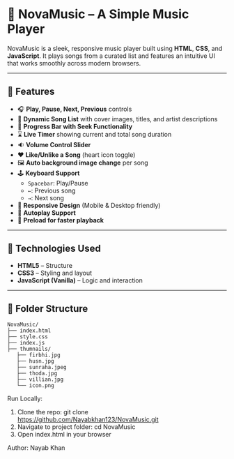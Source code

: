 # 🎵 NovaMusic – A Simple Music Player

NovaMusic is a sleek, responsive music player built using **HTML**, **CSS**, and **JavaScript**. It plays songs from a curated list and features an intuitive UI that works smoothly across modern browsers.

---

## 🚀 Features

- 🎧 **Play, Pause, Next, Previous** controls  
- 🎵 **Dynamic Song List** with cover images, titles, and artist descriptions  
- 📶 **Progress Bar with Seek Functionality**  
- ⌛ **Live Timer** showing current and total song duration  
- 🔉 **Volume Control Slider**  
- ❤️ **Like/Unlike a Song** (heart icon toggle)  
- 🖼️ **Auto background image change** per song  
- 🕹️ **Keyboard Support**
  - `Spacebar`: Play/Pause
  - `←`: Previous song
  - `→`: Next song  
- 📱 **Responsive Design** (Mobile & Desktop friendly)  
- 🔁 **Autoplay Support**  
- 💽 **Preload for faster playback**  

---

## 🧪 Technologies Used

- **HTML5** – Structure  
- **CSS3** – Styling and layout  
- **JavaScript (Vanilla)** – Logic and interaction  
---

## 📂 Folder Structure
```
NovaMusic/
├── index.html
├── style.css
├── index.js
├── thumnails/
   ├── firbhi.jpg
   ├── husn.jpg
   ├── sunraha.jpeg
   ├── thoda.jpg
   ├── villian.jpg
   └── icon.png
```
Run Locally:
1. Clone the repo:
   git clone https://github.com/Nayabkhan123/NovaMusic.git
2. Navigate to project folder:
   cd NovaMusic
3. Open index.html in your browser

Author: Nayab Khan
